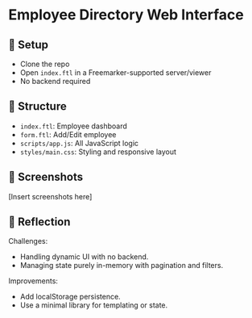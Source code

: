 # Employee Directory Web Interface

## 🚀 Setup
- Clone the repo
- Open `index.ftl` in a Freemarker-supported server/viewer
- No backend required

## 🧱 Structure
- `index.ftl`: Employee dashboard
- `form.ftl`: Add/Edit employee
- `scripts/app.js`: All JavaScript logic
- `styles/main.css`: Styling and responsive layout

## 📸 Screenshots
[Insert screenshots here]

## 🤔 Reflection
Challenges:
- Handling dynamic UI with no backend.
- Managing state purely in-memory with pagination and filters.

Improvements:
- Add localStorage persistence.
- Use a minimal library for templating or state.

